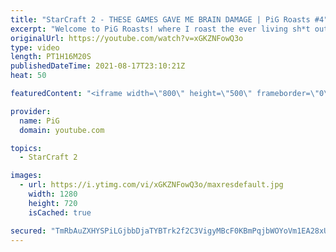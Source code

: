 ```yaml
---
title: "StarCraft 2 - THESE GAMES GAVE ME BRAIN DAMAGE | PiG Roasts #4"
excerpt: "Welcome to PiG Roasts! where I roast the ever living sh*t out of people's replays. All in good fun, of course! There were replays in both lower and higher leagues, with some questionable strategies and mechanics no matter what. Hope you guys enjoy :P  🔥 If you want to get roasted by PiG, send your replay"
originalUrl: https://youtube.com/watch?v=xGKZNFowQ3o
type: video
length: PT1H16M20S
publishedDateTime: 2021-08-17T23:10:21Z
heat: 50

featuredContent: "<iframe width=\"800\" height=\"500\" frameborder=\"0\" src=\"https://www.youtube.com/embed/xGKZNFowQ3o\" allow=\"accelerometer; autoplay; encrypted-media; gyroscope; picture-in-picture\" allowfullscreen></iframe>"

provider:
  name: PiG
  domain: youtube.com

topics:
  - StarCraft 2

images:
  - url: https://i.ytimg.com/vi/xGKZNFowQ3o/maxresdefault.jpg
    width: 1280
    height: 720
    isCached: true

secured: "TmRbAuZXHYSPiLGjbbDjaTYBTrk2f2C3VigyMBcF0KBmPqjbWOYoVm1EA28xUzOCxMj0M4SMXpVx8ErtpqYwfXYkP4Qkw9YVoe/i0/X5JBk2OdVzOfFaBuJJ8n39tsMjCRNgm/+tZxm/4L7riEkwXOW7EXBjpE48GtptKTzXd9TC2SHFPBseycRVetuxtBW8cSyzOyhZDPR6dedAseUHJyZos3X7i+rWQe+QZzYpeFW7eBBAbrelZlKKz2luSheCuSmPNPGTLXTYME/oS4ppit0+WRV0tvkQNoS0euiMe0SQHXWhfrfy6sThj9cyvdK2UtDcYhhUlGmCiEwNkhwmIQ8fwFowXl3YexuuYsUAvRGqUdTs4MRnTEdcK8sSP0+m7+UkWyUqg/JgzslFjaIFLqJtSsJyPXSW+dPyG+F/Lo4=;bszW3mOKbgQmfptNBYcrdQ=="
---
```


